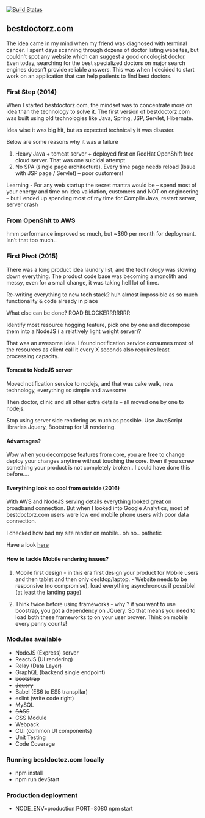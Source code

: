 [![Build Status](https://travis-ci.org/ajaycheenath/abs.svg?branch=develop)](https://travis-ci.org/ajaycheenath/abs)


## bestdoctorz.com
The idea came in my mind when my friend was diagnosed with terminal cancer. I spent days scanning through dozens of doctor listing websites, but couldn't spot any website which can suggest a good oncologist doctor. Even today, searching for the best specialized doctors on major search engines doesn’t provide reliable answers. This was when I decided to start work on an application that can help patients to find best doctors.



### First Step (2014)

When I started bestdoctorz.com, the mindset was to concentrate more on idea than the technology to solve it.
The first version of bestdoctorz.com was built using old technologies like Java, Spring, JSP, Servlet, Hibernate.

Idea wise it was big hit, but as expected technically it was disaster.

Below are some reasons why it was a failure

1. Heavy Java + tomcat server + deployed first on RedHat OpenShift free cloud server.  That was one suicidal attempt
2. No SPA (single page architecture). Every time page needs reload (Issue with JSP page / Servlet) – poor customers!

Learning - For any web startup the secret mantra would be – spend most of your energy and time on idea validation, customers and NOT on engineering – but I ended up spending most of my time for Compile Java, restart server, server crash
### From OpenShit to AWS
hmm performance improved so much, but ~$60 per month for deployment. Isn't that too much..

### First Pivot (2015)

There was a long product idea laundry list, and the technology was slowing down everything.
The product code base was becoming a monolith and messy, even for a small change, it was taking hell lot of time.

Re-writing everything to new tech stack? huh almost impossible as so much functionality & code already in place

What else can be done? ROAD BLOCKERRRRRRR

Identify most resource hogging feature, pick one by one and decompose them into a NodeJS ( a relatively light weight server)?

That was an awesome idea. I found notification service consumes most of the resources as client call it every X seconds also requires least processing capacity.

#### Tomcat to NodeJS server
Moved notification service to nodejs, and that was cake walk, new technology, everything so simple and awesome

Then doctor, clinic and all other extra details – all moved one by one to nodejs.

Stop using server side rendering as much as possible. Use JavaScript libraries Jquery, Bootstrap for UI rendering.

#### Advantages?

Wow when you decompose features from core, you are free to change deploy your changes anytime without touching the core. Even if you screw something your product is not completely broken..
I could have done this before….

#### Everything look so cool from outside (2016)

With AWS and NodeJS serving details everything looked great on broadband connection. But when I looked into Google Analytics, most of bestdoctorz.com users were low end mobile phone users with poor data connection.

I checked how bad my site render on mobile.. oh no.. pathetic

Have a look [here](http://www.bestdoctorz.com)


#### How to tackle Mobile rendering issues?

1. Mobile first design - in this era first design your product for Mobile users and then tablet and then only desktop/laptop. - Website needs to be responsive (no compromise), load everything asynchronous if possible! (at least the landing page)

2. Think twice before using frameworks - why ? if you want to use boostrap, you got a dependency on JQuery. So that means you need to load both these frameworks to on your user brower. Think on mobile every penny counts!   


### Modules available

* NodeJS (Express) server
* ReactJS (UI rendering)
* Relay (Data Layer)
* GraphQL (backend single endpoint)
* ~~bootstrap~~
* ~~Jquery~~
* Babel (ES6 to ES5 transpilar)
* eslint (write code right)
* MySQL
* ~~SASS~~
* CSS Module
* Webpack
* CUI (common UI components)
* Unit Testing
* Code Coverage

### Running bestdoctoz.com locally

* npm install
* npm run devStart

### Production deployment

* NODE_ENV=production PORT=8080 npm start
